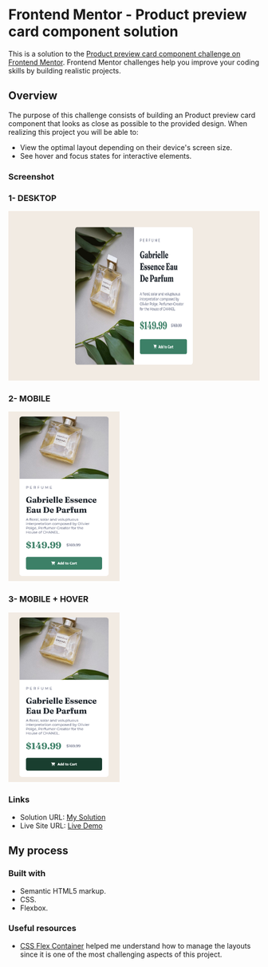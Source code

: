 <h1> Frontend Mentor - Product preview card component solution </h1>
This is a solution to the <a href="https://www.frontendmentor.io/challenges/product-preview-card-component-GO7UmttRfa"> Product preview card component challenge on Frontend Mentor</a>. Frontend Mentor challenges help you improve your coding skills by building realistic projects. 
<h2>Overview</h2>
The purpose of this challenge consists of building an Product preview card component that looks as close as possible to the provided design.
When realizing this project you will be able to: 

<ul>
  <li>View the optimal layout depending on their device's screen size.</li>
  <li>See hover and focus states for interactive elements.</li>
</ul>
<h3>Screenshot</h3>
<h3>1- DESKTOP </h3>
<IMG SRC="images/desktop.png" style="width="520" height="340">
<h3>2- MOBILE </h3>
<IMG SRC="images/mobile.png" style="width="520" height="340">
<h3>3- MOBILE + HOVER </h3>
<IMG SRC="images/mobile_hover.png" style="width="520" height="340">


<h3>Links</h3>
<ul>
  <li>Solution URL: <a href="https://www.frontendmentor.io/solutions/responsive-card-component-using-css-flexbox-rwABGecGj8"> My Solution </a> </li>
  <li>Live Site URL:  <a href="https://scintillating-kitsune-2ef26b.netlify.app/"> Live Demo </a></li>
</ul>

<h2>My process</h2>
<h3>Built with </h3>
<ul>
  <li>Semantic HTML5 markup.</li>
  <li>CSS.</li>
  <li>Flexbox.</li>
</ul>

<h3>Useful resources</h3>
<ul>
  <li><a href="https://www.w3schools.com/css/css3_flexbox_container.asp">CSS Flex Container</a> helped me understand how to manage the layouts since it is one of the most challenging aspects of this project.</li>
</ul>
